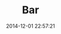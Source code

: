 --- 
layout: entry
category: notebook
excerpt:
title: Bar
location: Brussels, Belgium
date_taken: November 2013
camera: Leica M9
lens: Leica Elmarit-M 28mm f/2.8 Asph
date: 2014-12-01 22:57:21
tags: [bar, beer, blur, bw, couple, happy, indoor, kiss, laughing, night, smile, kissing, drunk]
image: GRS-20131129-014559
---